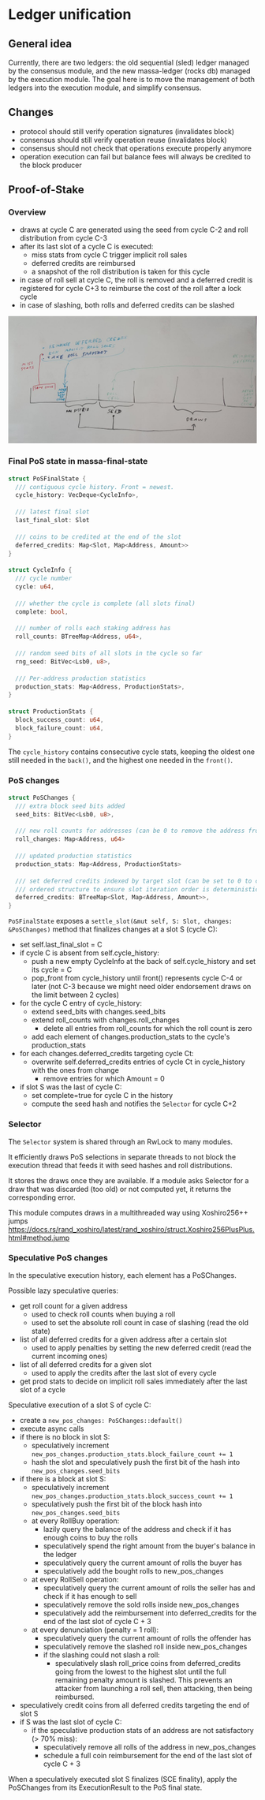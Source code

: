 # Ledger unification

## General idea

Currently, there are two ledgers: the old sequential (sled) ledger managed by the consensus module, and the new massa-ledger (rocks db) managed by the execution module.
The goal here is to move the management of both ledgers into the execution module, and simplify consensus.

## Changes

* protocol should still verify operation signatures (invalidates block)
* consensus should still verify operation reuse (invalidates block)
* consensus should not check that operations execute properly anymore
* operation execution can fail but balance fees will always be credited to the block producer 

## Proof-of-Stake

### Overview

* draws at cycle C are generated using the seed from cycle C-2 and roll distribution from cycle C-3
* after its last slot of a cycle C is executed:
  * miss stats from cycle C trigger implicit roll sales
  * deferred credits are reimbursed
  * a snapshot of the roll distribution is taken for this cycle
* in case of roll sell at cycle C, the roll is removed and a deferred credit is registered for cycle C+3 to reimburse the cost of the roll after a lock cycle
* in case of slashing, both rolls and deferred credits can be slashed

![PoS Schematic](pos.jpeg)

### Final PoS state in massa-final-state

```rust
struct PoSFinalState {
  /// contiguous cycle history. Front = newest.
  cycle_history: VecDeque<CycleInfo>,

  /// latest final slot
  last_final_slot: Slot

  /// coins to be credited at the end of the slot
  deferred_credits: Map<Slot, Map<Address, Amount>>
}

struct CycleInfo {
  /// cycle number
  cycle: u64,
  
  /// whether the cycle is complete (all slots final)
  complete: bool,

  /// number of rolls each staking address has
  roll_counts: BTreeMap<Address, u64>,

  /// random seed bits of all slots in the cycle so far
  rng_seed: BitVec<Lsb0, u8>,

  /// Per-address production statistics
  production_stats: Map<Address, ProductionStats>,
}

struct ProductionStats {
  block_success_count: u64,
  block_failure_count: u64,
}
```

The `cycle_history` contains consecutive cycle stats, keeping the oldest one still needed in the `back()`, and the highest one needed in the `front()`.

### PoS changes

```rust
struct PoSChanges {
  /// extra block seed bits added
  seed_bits: BitVec<Lsb0, u8>,

  /// new roll counts for addresses (can be 0 to remove the address from the registry)
  roll_changes: Map<Address, u64>

  /// updated production statistics
  production_stats: Map<Address, ProductionStats>

  /// set deferred credits indexed by target slot (can be set to 0 to cancel some, in case of slash)
  /// ordered structure to ensure slot iteration order is deterministic
  deferred_credits: BTreeMap<Slot, Map<Address, Amount>>,
}
```

`PoSFinalState` exposes a `settle_slot(&mut self, S: Slot, changes: &PoSChanges)` method that finalizes changes at a slot S (cycle C):
* set self.last_final_slot = C
* if cycle C is absent from self.cycle_history:
  * push a new empty CycleInfo at the back of self.cycle_history and set its cycle = C
  * pop_front from cycle_history until front() represents cycle C-4 or later (not C-3 because we might need older endorsement draws on the limit between 2 cycles)
* for the cycle C entry of cycle_history:
  * extend seed_bits with changes.seed_bits
  * extend roll_counts with changes.roll_changes
    * delete all entries from roll_counts for which the roll count is zero
  * add each element of changes.production_stats to the cycle's production_stats
* for each changes.deferred_credits targeting cycle Ct:
  * overwrite self.deferred_credits entries of cycle Ct in cycle_history with the ones from change
    * remove entries for which Amount = 0
* if slot S was the last of cycle C:
  * set complete=true for cycle C in the history
  * compute the seed hash and notifies the `Selector` for cycle C+2

### Selector

The `Selector` system is shared through an RwLock to many modules.

It efficiently draws PoS selections in separate threads to not block the execution thread that feeds it with seed hashes and roll distributions.

It stores the draws once they are available.
If a module asks Selector for a draw that was discarded (too old) or not computed yet, it returns the corresponding error.

This module computes draws in a multithreaded way using Xoshiro256++ jumps https://docs.rs/rand_xoshiro/latest/rand_xoshiro/struct.Xoshiro256PlusPlus.html#method.jump

### Speculative PoS changes

In the speculative execution history, each element has a PoSChanges.

Possible lazy speculative queries:
* get roll count for a given address
  * used to check roll counts when buying a roll
  * used to set the absolute roll count in case of slashing (read the old state)
* list of all deferred credits for a given address after a certain slot
  * used to apply penalties by setting the new deferred credit (read the current incoming ones)
* list of all deferred credits for a given slot
  * used to apply the credits after the last slot of every cycle
* get prod stats to decide on implicit roll sales immediately after the last slot of a cycle


Speculative execution of a slot S of cycle C:
* create a `new_pos_changes: PoSChanges::default()`
* execute async calls
* if there is no block in slot S:
  * speculatively increment `new_pos_changes.production_stats.block_failure_count += 1`
  * hash the slot and speculatively push the first bit of the hash into `new_pos_changes.seed_bits`
* if there is a block at slot S:
  * speculatively increment `new_pos_changes.production_stats.block_success_count += 1`
  * speculatively push the first bit of the block hash into `new_pos_changes.seed_bits`
  * at every RollBuy operation:
    * lazily query the balance of the address and check if it has enough coins to buy the rolls
    * speculatively spend the right amount from the buyer's balance in the ledger
    * speculatively query the current amount of rolls the buyer has
    * speculatively add the bought rolls to new_pos_changes
  * at every RollSell operation:
    * speculatively query the current amount of rolls the seller has and check if it has enough to sell
    * speculatively remove the sold rolls inside new_pos_changes
    * speculatively add the reimbursement into deferred_credits for the end of the last slot of cycle C + 3
  * at every denunciation (penalty = 1 roll):
    * speculatively query the current amount of rolls the offender has
    * speculatively remove the slashed roll inside new_pos_changes
    * if the slashing could not slash a roll:
      * speculatively slash roll_price coins from deferred_credits going from the lowest to the highest slot until the full remaining penalty amount is slashed. This prevents an attacker from launching a roll sell, then attacking, then being reimbursed.
* speculatively credit coins from all deferred credits targeting the end of slot S
* if S was the last slot of cycle C:
  * if the speculative production stats of an address are not satisfactory (> 70% miss):
    * speculatively remove all rolls of the address in new_pos_changes
    * schedule a full coin reimbursement for the end of the last slot of cycle C + 3


 When a speculatively executed slot S finalizes (SCE finality), apply the PoSChanges from its ExecutionResult to the PoS final state.


